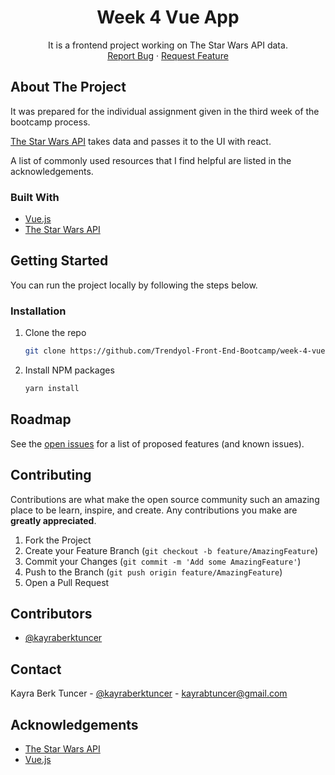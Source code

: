 <!-- PROJECT LOGO -->
<p align="center">
  <h1 align="center">Week 4 Vue App</h1>
  <p align="center">
    It is a frontend project working on The Star Wars API data.
    <br />
    <a href="https://github.com/Trendyol-Front-End-Bootcamp/week-4-vue-kayra-berk-tuncer/issues">Report Bug</a>
    ·
    <a href="https://github.com/Trendyol-Front-End-Bootcamp/week-4-vue-kayra-berk-tuncer/issues">Request Feature</a>
  </p>
</p>

<!-- ABOUT THE PROJECT -->
## About The Project

It was prepared for the individual assignment given in the third week of the bootcamp process.

[The Star Wars API](https://swapi.dev/documentation) takes data and passes it to the UI with react.

A list of commonly used resources that I find helpful are listed in the acknowledgements.

### Built With

* [Vue.js](https://vuejs.org/)
* [The Star Wars API](https://swapi.dev/documentation)

<!-- GETTING STARTED -->
## Getting Started

You can run the project locally by following the steps below.

### Installation

1. Clone the repo
   ```sh
   git clone https://github.com/Trendyol-Front-End-Bootcamp/week-4-vue-kayra-berk-tuncer.git
   ```
2. Install NPM packages
   ```sh
   yarn install
   ```

<!-- ROADMAP -->
## Roadmap

See the [open issues](https://github.com/Trendyol-Front-End-Bootcamp/week-4-vue-kayra-berk-tuncer/issues) for a list of proposed features (and known issues).

<!-- CONTRIBUTING -->
## Contributing

Contributions are what make the open source community such an amazing place to be learn, inspire, and create. Any contributions you make are **greatly appreciated**.

1. Fork the Project
2. Create your Feature Branch (`git checkout -b feature/AmazingFeature`)
3. Commit your Changes (`git commit -m 'Add some AmazingFeature'`)
4. Push to the Branch (`git push origin feature/AmazingFeature`)
5. Open a Pull Request

## Contributors

- [@kayraberktuncer](https://github.com/kayraberktuncer)

<!-- CONTACT -->
## Contact

Kayra Berk Tuncer - [@kayraberktuncer](https://twitter.com/kayraberktuncer) - [kayrabtuncer@gmail.com](mailto://kayrabtuncer@gmail.com)

<!-- ACKNOWLEDGEMENTS -->
## Acknowledgements
* [The Star Wars API](https://swapi.dev/documentation)
* [Vue.js](https://vuejs.org/)

